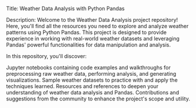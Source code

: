 Title: Weather Data Analysis with Python Pandas

Description:
Welcome to the Weather Data Analysis project repository! Here, you'll find all the resources you need to explore and analyze weather patterns using Python Pandas. This project is designed to provide experience in working with real-world weather datasets and leveraging Pandas' powerful functionalities for data manipulation and analysis.

In this repository, you'll discover:

Jupyter notebooks containing code examples and walkthroughs for preprocessing raw weather data, performing analysis, and generating visualizations.
Sample weather datasets to practice with and apply the techniques learned.
Resources and references to deepen your understanding of weather data analysis and Pandas.
Contributions and suggestions from the community to enhance the project's scope and utility.
